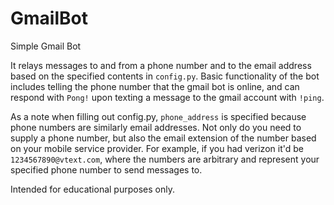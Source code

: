 # GmailBot
Simple Gmail Bot

It relays messages to and from a phone number and to the email address based on the specified contents in `config.py`. Basic functionality of the bot includes telling the phone number that the gmail bot is online, and can respond with `Pong!` upon texting a message to the gmail account with `!ping`.

As a note when filling out config.py, `phone_address` is specified because phone numbers are similarly email addresses. Not only do you need to supply a phone number, but also the email extension of the number based on your mobile service provider. For example, if you had verizon it'd be `1234567890@vtext.com`, where the numbers are arbitrary and represent your specified phone number to send messages to.

Intended for educational purposes only.
